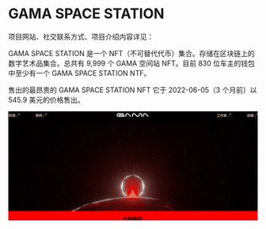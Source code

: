 # GAMA SPACE STATION

项目网站、社交联系方式、项目介绍内容详见：

GAMA SPACE STATION 是一个 NFT（不可替代代币）集合。存储在区块链上的数字艺术品集合。总共有 9,999 个 GAMA 空间站 NFT。目前 830 位车主的钱包中至少有一个 GAMA SPACE STATION NTF。

售出的最昂贵的 GAMA SPACE STATION NFT   它于 2022-06-05（3 个月前）以 545.9 美元的价格售出。

![nft](01.png)
